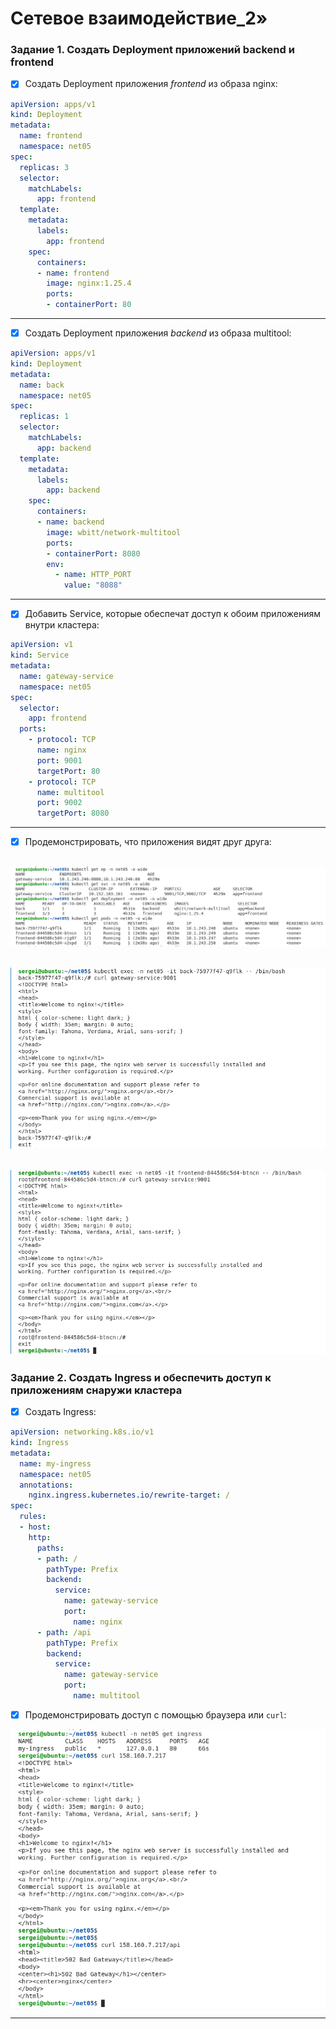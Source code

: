 # Сетевое взаимодействие_2»

### Задание 1. Создать Deployment приложений backend и frontend
- [x] Создать Deployment приложения _frontend_ из образа nginx:
```yml
apiVersion: apps/v1
kind: Deployment
metadata:
  name: frontend
  namespace: net05
spec:
  replicas: 3
  selector:
    matchLabels:
      app: frontend
  template:
    metadata:
      labels:
        app: frontend
    spec:
      containers:
      - name: frontend
        image: nginx:1.25.4
        ports:
        - containerPort: 80
```
------
- [x] Создать Deployment приложения _backend_ из образа multitool:
```yml
apiVersion: apps/v1
kind: Deployment
metadata:
  name: back
  namespace: net05
spec:
  replicas: 1
  selector:
    matchLabels:
      app: backend
  template:
    metadata:
      labels:
        app: backend
    spec:
      containers:
      - name: backend
        image: wbitt/network-multitool
        ports:
        - containerPort: 8080
        env:
          - name: HTTP_PORT
            value: "8088"
```
------
- [x] Добавить Service, которые обеспечат доступ к обоим приложениям внутри кластера:
```yml
apiVersion: v1
kind: Service
metadata:
  name: gateway-service
  namespace: net05
spec:
  selector:
    app: frontend
  ports:
    - protocol: TCP
      name: nginx
      port: 9001
      targetPort: 80
    - protocol: TCP
      name: multitool
      port: 9002
      targetPort: 8080
```
------
- [x] Продемонстрировать, что приложения видят друг друга:

![1](https://github.com/RziankinS/devops-netology/blob/5d72e23ee05a7c796e7904e84b3da9b73848b088/screen/1.5/1.1.png)
------
![2](https://github.com/RziankinS/devops-netology/blob/ff2bb47b086720984d6670b0d471497ed27ccaf0/screen/1.5/2.1.png)
------
![3](https://github.com/RziankinS/devops-netology/blob/ff2bb47b086720984d6670b0d471497ed27ccaf0/screen/1.5/2.2.png)
------

### Задание 2. Создать Ingress и обеспечить доступ к приложениям снаружи кластера

- [x] Создать Ingress:
```yml
apiVersion: networking.k8s.io/v1
kind: Ingress
metadata:
  name: my-ingress
  namespace: net05
  annotations:
    nginx.ingress.kubernetes.io/rewrite-target: /
spec:
  rules:
  - host: 
    http:
      paths:
      - path: /
        pathType: Prefix
        backend:
          service:
            name: gateway-service
            port:
              name: nginx
      - path: /api
        pathType: Prefix
        backend:
          service:
            name: gateway-service
            port:
              name: multitool
```
- [x] Продемонстрировать доступ с помощью браузера или `curl`:

![4](https://github.com/RziankinS/devops-netology/blob/ff2bb47b086720984d6670b0d471497ed27ccaf0/screen/1.5/3.png)

------
